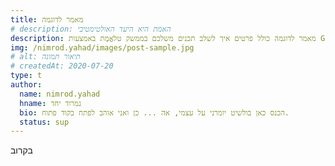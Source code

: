 ```yaml
---
title: מאמר לדוגמה
# description: האמת היא היעד האולטימטיבי
description: מאמר לדוגמה כולל פרטים איך לשלב תכנים משלכם בממשק טלאֱמֶת באמצעות Github
img: /nimrod.yahad/images/post-sample.jpg
# alt: תיאור תמונה
# createdAt: 2020-07-20
type: t
author:
  name: nimrod.yahad
  hname: נמרוד יחד
  bio: הכנס כאן בולשיט יומרני על עצמי, אה ... כן ואני אוהב לפתח בקוד פתוח.
  status: sup
---
```


בקרוב

<!-- <iframe width="560" height="315" src="https://www.youtube.com/embed/rgbCcBNZcdQ" frameborder="0" allow="accelerometer; autoplay; clipboard-write; encrypted-media; gyroscope; picture-in-picture" allowfullscreen></iframe> -->

<!-- ## הערות -->

[^1]: [מקור אטימולוגי של טֵלֵ](https://www.etymonline.com/word/tele-)
[^2]: [מקור אטימולוגי של טֵלוֹס](https://www.etymonline.com/word/telos)
